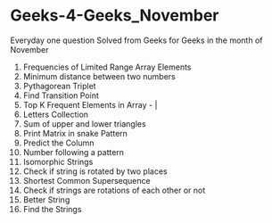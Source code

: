 # Geeks-4-Geeks_November
Everyday one question Solved from Geeks for Geeks in the month of November
1. Frequencies of Limited Range Array Elements
2. Minimum distance between two numbers
3. Pythagorean Triplet
4. Find Transition Point
5. Top K Frequent Elements in Array - |
6. Letters Collection
7. Sum of upper and lower triangles
8. Print Matrix in snake Pattern
9. Predict the Column
10. Number following a pattern
11. Isomorphic Strings
12. Check if string is rotated by two places
13. Shortest Common Supersequence
14. Check if strings are rotations of each other or not
15. Better String
16. Find the Strings
